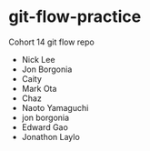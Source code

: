 # git-flow-practice
Cohort 14 git flow repo

- Nick Lee
- Jon Borgonia
- Caity
- Mark Ota
- Chaz
- Naoto Yamaguchi
- jon borgonia
- Edward Gao
- Jonathon Laylo